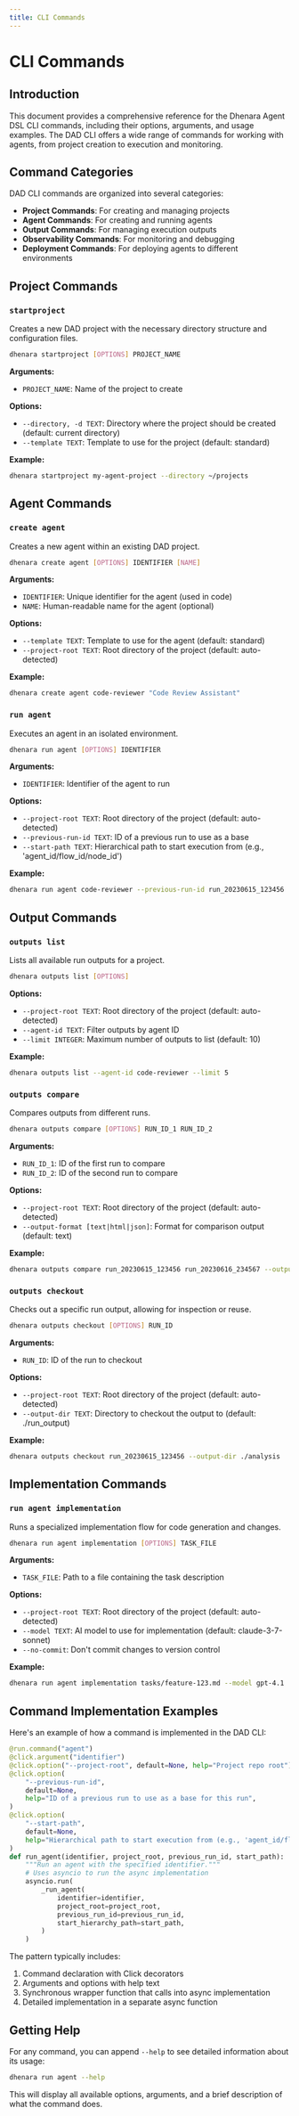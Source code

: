 ```yaml
---
title: CLI Commands
---
```


# CLI Commands

## Introduction

This document provides a comprehensive reference for the Dhenara Agent DSL CLI commands, including their options,
arguments, and usage examples. The DAD CLI offers a wide range of commands for working with agents, from project
creation to execution and monitoring.

## Command Categories

DAD CLI commands are organized into several categories:

- **Project Commands**: For creating and managing projects
- **Agent Commands**: For creating and running agents
- **Output Commands**: For managing execution outputs
- **Observability Commands**: For monitoring and debugging
- **Deployment Commands**: For deploying agents to different environments

## Project Commands

### `startproject`

Creates a new DAD project with the necessary directory structure and configuration files.

```bash
dhenara startproject [OPTIONS] PROJECT_NAME
```

**Arguments:**

- `PROJECT_NAME`: Name of the project to create

**Options:**

- `--directory, -d TEXT`: Directory where the project should be created (default: current directory)
- `--template TEXT`: Template to use for the project (default: standard)

**Example:**

```bash
dhenara startproject my-agent-project --directory ~/projects
```

## Agent Commands

### `create agent`

Creates a new agent within an existing DAD project.

```bash
dhenara create agent [OPTIONS] IDENTIFIER [NAME]
```

**Arguments:**

- `IDENTIFIER`: Unique identifier for the agent (used in code)
- `NAME`: Human-readable name for the agent (optional)

**Options:**

- `--template TEXT`: Template to use for the agent (default: standard)
- `--project-root TEXT`: Root directory of the project (default: auto-detected)

**Example:**

```bash
dhenara create agent code-reviewer "Code Review Assistant"
```

### `run agent`

Executes an agent in an isolated environment.

```bash
dhenara run agent [OPTIONS] IDENTIFIER
```

**Arguments:**

- `IDENTIFIER`: Identifier of the agent to run

**Options:**

- `--project-root TEXT`: Root directory of the project (default: auto-detected)
- `--previous-run-id TEXT`: ID of a previous run to use as a base
- `--start-path TEXT`: Hierarchical path to start execution from (e.g., 'agent_id/flow_id/node_id')

**Example:**

```bash
dhenara run agent code-reviewer --previous-run-id run_20230615_123456
```

## Output Commands

### `outputs list`

Lists all available run outputs for a project.

```bash
dhenara outputs list [OPTIONS]
```

**Options:**

- `--project-root TEXT`: Root directory of the project (default: auto-detected)
- `--agent-id TEXT`: Filter outputs by agent ID
- `--limit INTEGER`: Maximum number of outputs to list (default: 10)

**Example:**

```bash
dhenara outputs list --agent-id code-reviewer --limit 5
```

### `outputs compare`

Compares outputs from different runs.

```bash
dhenara outputs compare [OPTIONS] RUN_ID_1 RUN_ID_2
```

**Arguments:**

- `RUN_ID_1`: ID of the first run to compare
- `RUN_ID_2`: ID of the second run to compare

**Options:**

- `--project-root TEXT`: Root directory of the project (default: auto-detected)
- `--output-format [text|html|json]`: Format for comparison output (default: text)

**Example:**

```bash
dhenara outputs compare run_20230615_123456 run_20230616_234567 --output-format html
```

### `outputs checkout`

Checks out a specific run output, allowing for inspection or reuse.

```bash
dhenara outputs checkout [OPTIONS] RUN_ID
```

**Arguments:**

- `RUN_ID`: ID of the run to checkout

**Options:**

- `--project-root TEXT`: Root directory of the project (default: auto-detected)
- `--output-dir TEXT`: Directory to checkout the output to (default: ./run_output)

**Example:**

```bash
dhenara outputs checkout run_20230615_123456 --output-dir ./analysis
```

## Implementation Commands

### `run agent implementation`

Runs a specialized implementation flow for code generation and changes.

```bash
dhenara run agent implementation [OPTIONS] TASK_FILE
```

**Arguments:**

- `TASK_FILE`: Path to a file containing the task description

**Options:**

- `--project-root TEXT`: Root directory of the project (default: auto-detected)
- `--model TEXT`: AI model to use for implementation (default: claude-3-7-sonnet)
- `--no-commit`: Don't commit changes to version control

**Example:**

```bash
dhenara run agent implementation tasks/feature-123.md --model gpt-4.1
```

## Command Implementation Examples

Here's an example of how a command is implemented in the DAD CLI:

```python
@run.command("agent")
@click.argument("identifier")
@click.option("--project-root", default=None, help="Project repo root")
@click.option(
    "--previous-run-id",
    default=None,
    help="ID of a previous run to use as a base for this run",
)
@click.option(
    "--start-path",
    default=None,
    help="Hierarchical path to start execution from (e.g., 'agent_id/flow_id/node_id')",
)
def run_agent(identifier, project_root, previous_run_id, start_path):
    """Run an agent with the specified identifier."""
    # Uses asyncio to run the async implementation
    asyncio.run(
        _run_agent(
            identifier=identifier,
            project_root=project_root,
            previous_run_id=previous_run_id,
            start_hierarchy_path=start_path,
        )
    )
```

The pattern typically includes:

1. Command declaration with Click decorators
2. Arguments and options with help text
3. Synchronous wrapper function that calls into async implementation
4. Detailed implementation in a separate async function

## Getting Help

For any command, you can append `--help` to see detailed information about its usage:

```bash
dhenara run agent --help
```

This will display all available options, arguments, and a brief description of what the command does.
